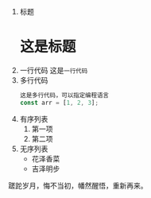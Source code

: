 1. 标题
   # 这是标题
2. 一行代码
   这是`一行代码`
3. 多行代码
   ```javascript
   这是多行代码，可以指定编程语言
   const arr = [1, 2, 3];
   ```
4. 有序列表
   1. 第一项
   2. 第二项
5. 无序列表
   - 花泽香菜
   - 吉泽明步

蹉跎岁月，悔不当初，幡然醒悟，重新再来。
